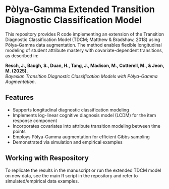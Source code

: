 # Pòlya-Gamma Extended Transition Diagnostic Classification Model

This repository provides R code implementing an extension of the Transition Diagnostic Classification Model (TDCM; Matthew & Bradshaw, 2018) using Pòlya-Gamma data augmentation. The method enables flexible longitudinal modeling of student attribute mastery with covariate-dependent transitions, as described in:

**Resch, J., Baugh, S., Duan, H., Tang, J., Madison, M., Cotterell, M., & Jeon, M. (2025).**  
*Bayesian Transition Diagnostic Classification Models with Pòlya-Gamma Augmentation*.

## Features

- Supports longitudinal diagnostic classification modeling
- Implements log-linear cognitive diagnosis model (LCDM) for the item response component
- Incorporates covariates into attribute transition modeling between time points
- Employs Pòlya-Gamma augmentation for efficient Gibbs sampling
- Demonstrated via simulation and empirical examples

## Working with Respository

To replicate the results in the manuscript or run the extended TDCM model on new data, see the main R script in the repository and refer to simulated/empirical data examples.
